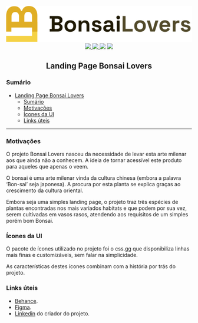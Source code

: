 <div align="center">
<img src="./img/logo.svg" />

<br>

<a href="https://www.behance.net/gallery/136234511/Bonsai-Lovers">
  <img src="https://img.shields.io/badge/Behance-View%20on%20Behance-%23053eff"/>
</a> 
<a href="https://www.figma.com/file/wbvr2reElYn3WtmkSpyKIp/Bonsai-Lovers?node-id=46%3A11"> 
  <img src="https://img.shields.io/badge/Figma-View%20on%20Figma-ff69b4" />
</a>
<a><img src="https://img.shields.io/github/issues/antonioal97/bonsailovers"/></a> <a> <img src="https://img.shields.io/github/stars/antonioal97/bonsailovers"/> </a>

## Landing Page Bonsai Lovers
</div>

### Sumário

- [Landing Page Bonsai Lovers](#landing-page-bonsai-lovers)
  - [Sumário](#sumário)
  - [Motivações](#motivações)
  - [Ícones da UI](#ícones-da-ui)
  - [Links úteis](#links-úteis)

----------


### Motivações

O projeto Bonsai Lovers nasceu da necessidade de levar esta arte milenar aos que ainda não a conhecem. A ideia de tornar acessível este produto para aqueles que apenas o veem.

O bonsai é uma arte milenar vinda da cultura chinesa (embora a palavra ‘Bon-sai’ seja japonesa). A procura por esta planta se explica graças ao crescimento da cultura oriental.

Embora seja uma simples landing page, o projeto traz três espécies de plantas encontradas nos mais variados habitats e que podem por sua vez, serem cultivadas em vasos rasos, atendendo aos requisitos de um simples porém bom Bonsai.

### Ícones da UI

O pacote de ícones utilizado no projeto foi o css.gg que disponibiliza linhas mais finas e customizáveis, sem falar na simplicidade.

As características destes ícones combinam com a história por trás do projeto.

### Links úteis

- [Behance](https://www.behance.net/gallery/136234511/Bonsai-Lovers).
- [Figma](https://www.figma.com/file/wbvr2reElYn3WtmkSpyKIp/Bonsai-Lovers?node-id=46%3A11).
- [Linkedin](https://www.linkedin.com/in/antonioal97/) do criador do projeto.